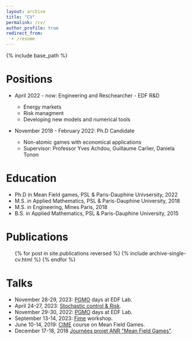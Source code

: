 ```yaml
---
layout: archive
title: "CV"
permalink: /cv/
author_profile: true
redirect_from:
  - /resume
---
```


{% include base_path %}

Positions
======
* April 2022 - now: Engineering  and Reschearcher - EDF R&D
  * Energy markets
  * Risk managment
  * Developing new models and numerical tools

* November 2018 - February 2022: Ph.D Candidate
  * Non-atomic games with economical applications
  * Supervisor: Professor Yves Achdou, Guillaume Carlier, Daniela Tonon
  
Education
======
* Ph.D in Mean Field games, PSL & Paris-Dauphine Univsersity, 2022 
* M.S. in Applied Mathematics, PSL & Paris-Dauphine University, 2018
* M.S. in Engineering, Mines Paris, 2018
* B.S. in Applied Mathematics, PSL & Paris-Dauphine University, 2015

Publications
======
  <ul>{% for post in site.publications reversed %}
    {% include archive-single-cv.html %}
  {% endfor %}</ul>
  
Talks
======
* November 28-29, 2023: <a href="https://fondation-hadamard.fr/fr/programmes/les-programmes-thematiques/home/pgmo-days/">PGMO</a> days at EDF Lab.
* April 24-27, 2023: <a href="https://sites.google.com/view/workshophammamet/home">Stochastic control & Risk</a>.
* November 29-30, 2022: <a href="https://fondation-hadamard.fr/fr/programmes/les-programmes-thematiques/home/pgmo-days/">PGMO</a> days at EDF Lab.
* September 13-14, 2023: <a href="https://fime-lab.org/en/home/">Fime</a> workshop.
* June 10-14, 2019: <a href="https://cvgmt.sns.it/event/520/">CIME</a> course on Mean Field Games.
* December 17-18, 2018 <a href="https://mfgdayparis2018.sciencesconf.org/">Journées projet ANR "Mean Field Games"</a>. 
  

